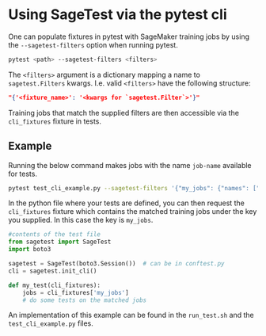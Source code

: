 # Using SageTest via the pytest cli
One can populate fixtures in pytest with SageMaker training jobs by using the `--sagetest-filters` option when running pytest.

```bash
pytest <path> --sagetest-filters <filters>
```

The `<filters>` argument is a dictionary mapping a name to `sagetest.Filters` kwargs. I.e. valid `<filters>` have the following structure:

```json
"{'<fixture_name>': '<kwargs for `sagetest.Filter`>'}"
```

Training jobs that match the supplied filters are then accessible via the `cli_fixtures` fixture in tests. 

## Example
Running the below command makes jobs with the name `job-name` available for tests.

```bash
pytest test_cli_example.py --sagetest-filters '{"my_jobs": {"names": ["job-name"]}}'
```

In the python file where your tests are defined, you can then request the `cli_fixtures` fixture which contains the matched training jobs under the key you supplied. In this case the key is `my_jobs`.

```python
#contents of the test file
from sagetest import SageTest
import boto3

sagetest = SageTest(boto3.Session())  # can be in conftest.py
cli = sagetest.init_cli()

def my_test(cli_fixtures):
    jobs = cli_fixtures['my_jobs']
    # do some tests on the matched jobs
```

An implementation of this example can be found in the `run_test.sh` and the `test_cli_example.py` files.
